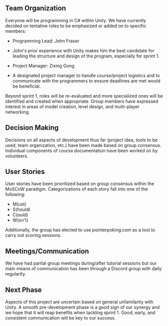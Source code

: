 ## Team Organization

Everyone will be programming in C# within Unity. We have currently decided on tentative roles to be emphasized or added on to specific members:

* Programming Lead: John Fraser
- John's prior experience with Unity makes him the best candidate for leading the structure and design of the program, especially for sprint 1.
* Project Manager: Zixing Gong
- A designated project manager to handle course/project logistics and to communicate with the programmers to ensure deadlines are met would be beneficial.

Beyond sprint 1, roles will be re-evaluated and more specialized ones will be identified and created when appropriate. Group members have expressed interest in areas of model creation, level design, and multi-player networking.

## Decision Making

Decisions on all aspects of development thus far (project idea, tools to be used, team organization, etc.) have been made based on group consensus. Individual components of course documentation have been worked on by volunteers.

## User Stories

User stories have been prioritized based on group consensus within the MoSCoW paradigm. Categorizations of each story fall into one of the following:
* M(ust)
* S(hould)
* C(ould)
* W(on't)

Additionally, the group has elected to use pointerpoking.com as a tool to carry out scoring sessions.

## Meetings/Communication

We have had partial group meetings during/after tutorial sessions but our main means of communication has been through a Discord group with daily regularity.

## Next Phase
Aspects of this project are uncertain based on general unfamilarity with Unity. A smooth pre-development phase is a good sign of our synergy and we hope that it will reap benefits when tackling sprint 1. Good, early, and consistent communication will be key to our success.

